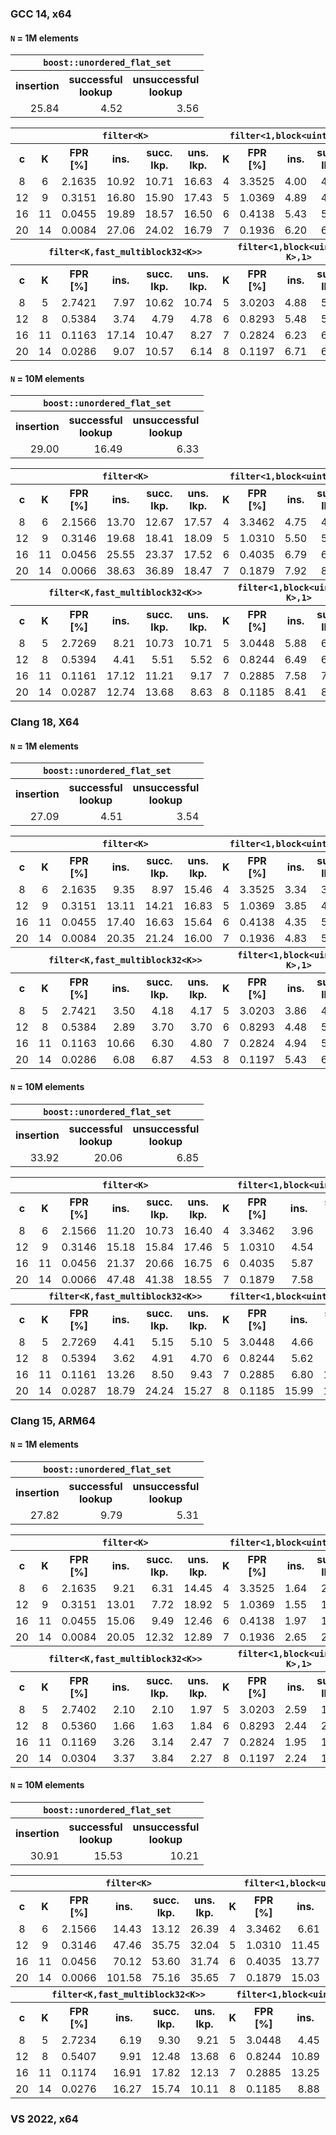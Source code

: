 ### GCC 14, x64
<!--gcc-x64/comparison_table.cpp.txt-->

#### `N` = 1M elements
<table>
  <tr><th colspan="3"><code>boost::unordered_flat_set</code></tr>
  <tr>
    <th>insertion</th>
    <th>successful<br/>lookup</th>
    <th>unsuccessful<br/>lookup</th>
  </tr>
  <tr>
    <td align="right">25.84</td>
    <td align="right">4.52</td>
    <td align="right">3.56</td>
  </tr>
</table>
<table>
  <tr>
    <th></th>
    <th colspan="5"><code>filter&lt;K></code></th>
    <th colspan="5"><code>filter&lt;1,block&lt;uint64_t,K>></code></th>
    <th colspan="5"><code>filter&lt;1,multiblock&lt;uint64_t,K>></code></th>
  </tr>
  <tr>
    <th>c</th>
    <th>K</th>
    <th>FPR<br/>[%]</th>
    <th>ins.</th>
    <th>succ.<br/>lkp.</th>
    <th>uns.<br/>lkp.</th>
    <th>K</th>
    <th>FPR<br/>[%]</th>
    <th>ins.</th>
    <th>succ.<br/>lkp.</th>
    <th>uns.<br/>lkp.</th>
    <th>K</th>
    <th>FPR<br/>[%]</th>
    <th>ins.</th>
    <th>succ.<br/>lkp.</th>
    <th>uns.<br/>lkp.</th>
  </tr>
  <tr>
    <td align="center">8</td>
    <td align="center">6</td>
    <td align="right">2.1635</td>
    <td align="right">10.92</td>
    <td align="right">10.71</td>
    <td align="right">16.63</td>
    <td align="center">4</td>
    <td align="right">3.3525</td>
    <td align="right">4.00</td>
    <td align="right">4.18</td>
    <td align="right">4.27</td>
    <td align="center">5</td>
    <td align="right">2.4274</td>
    <td align="right">5.99</td>
    <td align="right">5.68</td>
    <td align="right">5.75</td>
  </tr>
  <tr>
    <td align="center">12</td>
    <td align="center">9</td>
    <td align="right">0.3151</td>
    <td align="right">16.80</td>
    <td align="right">15.90</td>
    <td align="right">17.43</td>
    <td align="center">5</td>
    <td align="right">1.0369</td>
    <td align="right">4.89</td>
    <td align="right">4.90</td>
    <td align="right">4.89</td>
    <td align="center">8</td>
    <td align="right">0.4244</td>
    <td align="right">7.07</td>
    <td align="right">8.89</td>
    <td align="right">8.90</td>
  </tr>
  <tr>
    <td align="center">16</td>
    <td align="center">11</td>
    <td align="right">0.0455</td>
    <td align="right">19.89</td>
    <td align="right">18.57</td>
    <td align="right">16.50</td>
    <td align="center">6</td>
    <td align="right">0.4138</td>
    <td align="right">5.43</td>
    <td align="right">5.35</td>
    <td align="right">5.50</td>
    <td align="center">11</td>
    <td align="right">0.0782</td>
    <td align="right">10.36</td>
    <td align="right">13.80</td>
    <td align="right">13.83</td>
  </tr>
  <tr>
    <td align="center">20</td>
    <td align="center">14</td>
    <td align="right">0.0084</td>
    <td align="right">27.06</td>
    <td align="right">24.02</td>
    <td align="right">16.79</td>
    <td align="center">7</td>
    <td align="right">0.1936</td>
    <td align="right">6.20</td>
    <td align="right">6.14</td>
    <td align="right">5.96</td>
    <td align="center">14</td>
    <td align="right">0.0163</td>
    <td align="right">12.36</td>
    <td align="right">15.92</td>
    <td align="right">15.89</td>
  </tr>
  <tr>
    <th></th>
    <th colspan="5"><code>filter&lt;K,fast_multiblock32&ltK>></code></th>
    <th colspan="5"><code>filter&lt;1,block&lt;uint64_t, K>,1></code></th>
    <th colspan="5"><code>filter&lt;1,multiblock&lt;uint64_t,K>,1></code></th>
  </tr>
  <tr>
    <th>c</th>
    <th>K</th>
    <th>FPR<br/>[%]</th>
    <th>ins.</th>
    <th>succ.<br/>lkp.</th>
    <th>uns.<br/>lkp.</th>
    <th>K</th>
    <th>FPR<br/>[%]</th>
    <th>ins.</th>
    <th>succ.<br/>lkp.</th>
    <th>uns.<br/>lkp.</th>
    <th>K</th>
    <th>FPR<br/>[%]</th>
    <th>ins.</th>
    <th>succ.<br/>lkp.</th>
    <th>uns.<br/>lkp.</th>
  </tr>
  <tr>
    <td align="center">8</td>
    <td align="center">5</td>
    <td align="right">2.7421</td>
    <td align="right">7.97</td>
    <td align="right">10.62</td>
    <td align="right">10.74</td>
    <td align="center">5</td>
    <td align="right">3.0203</td>
    <td align="right">4.88</td>
    <td align="right">5.07</td>
    <td align="right">5.05</td>
    <td align="center">5</td>
    <td align="right">2.3232</td>
    <td align="right">6.15</td>
    <td align="right">5.68</td>
    <td align="right">5.74</td>
  </tr>
  <tr>
    <td align="center">12</td>
    <td align="center">8</td>
    <td align="right">0.5384</td>
    <td align="right">3.74</td>
    <td align="right">4.79</td>
    <td align="right">4.78</td>
    <td align="center">6</td>
    <td align="right">0.8293</td>
    <td align="right">5.48</td>
    <td align="right">5.87</td>
    <td align="right">5.52</td>
    <td align="center">8</td>
    <td align="right">0.3758</td>
    <td align="right">11.71</td>
    <td align="right">9.08</td>
    <td align="right">9.07</td>
  </tr>
  <tr>
    <td align="center">16</td>
    <td align="center">11</td>
    <td align="right">0.1163</td>
    <td align="right">17.14</td>
    <td align="right">10.47</td>
    <td align="right">8.27</td>
    <td align="center">7</td>
    <td align="right">0.2824</td>
    <td align="right">6.23</td>
    <td align="right">6.29</td>
    <td align="right">6.29</td>
    <td align="center">11</td>
    <td align="right">0.0581</td>
    <td align="right">11.26</td>
    <td align="right">11.74</td>
    <td align="right">11.75</td>
  </tr>
  <tr>
    <td align="center">20</td>
    <td align="center">14</td>
    <td align="right">0.0286</td>
    <td align="right">9.07</td>
    <td align="right">10.57</td>
    <td align="right">6.14</td>
    <td align="center">8</td>
    <td align="right">0.1197</td>
    <td align="right">6.71</td>
    <td align="right">6.68</td>
    <td align="right">6.74</td>
    <td align="center">14</td>
    <td align="right">0.0131</td>
    <td align="right">13.52</td>
    <td align="right">14.65</td>
    <td align="right">14.66</td>
  </tr>
</table>

#### `N` = 10M elements
<table>
  <tr><th colspan="3"><code>boost::unordered_flat_set</code></tr>
  <tr>
    <th>insertion</th>
    <th>successful<br/>lookup</th>
    <th>unsuccessful<br/>lookup</th>
  </tr>
  <tr>
    <td align="right">29.00</td>
    <td align="right">16.49</td>
    <td align="right">6.33</td>
  </tr>
</table>
<table>
  <tr>
    <th></th>
    <th colspan="5"><code>filter&lt;K></code></th>
    <th colspan="5"><code>filter&lt;1,block&lt;uint64_t,K>></code></th>
    <th colspan="5"><code>filter&lt;1,multiblock&lt;uint64_t,K>></code></th>
  </tr>
  <tr>
    <th>c</th>
    <th>K</th>
    <th>FPR<br/>[%]</th>
    <th>ins.</th>
    <th>succ.<br/>lkp.</th>
    <th>uns.<br/>lkp.</th>
    <th>K</th>
    <th>FPR<br/>[%]</th>
    <th>ins.</th>
    <th>succ.<br/>lkp.</th>
    <th>uns.<br/>lkp.</th>
    <th>K</th>
    <th>FPR<br/>[%]</th>
    <th>ins.</th>
    <th>succ.<br/>lkp.</th>
    <th>uns.<br/>lkp.</th>
  </tr>
  <tr>
    <td align="center">8</td>
    <td align="center">6</td>
    <td align="right">2.1566</td>
    <td align="right">13.70</td>
    <td align="right">12.67</td>
    <td align="right">17.57</td>
    <td align="center">4</td>
    <td align="right">3.3462</td>
    <td align="right">4.75</td>
    <td align="right">4.93</td>
    <td align="right">5.02</td>
    <td align="center">5</td>
    <td align="right">2.4515</td>
    <td align="right">7.09</td>
    <td align="right">6.84</td>
    <td align="right">6.86</td>
  </tr>
  <tr>
    <td align="center">12</td>
    <td align="center">9</td>
    <td align="right">0.3146</td>
    <td align="right">19.68</td>
    <td align="right">18.41</td>
    <td align="right">18.09</td>
    <td align="center">5</td>
    <td align="right">1.0310</td>
    <td align="right">5.50</td>
    <td align="right">5.51</td>
    <td align="right">5.54</td>
    <td align="center">8</td>
    <td align="right">0.4244</td>
    <td align="right">7.93</td>
    <td align="right">9.75</td>
    <td align="right">9.72</td>
  </tr>
  <tr>
    <td align="center">16</td>
    <td align="center">11</td>
    <td align="right">0.0456</td>
    <td align="right">25.55</td>
    <td align="right">23.37</td>
    <td align="right">17.52</td>
    <td align="center">6</td>
    <td align="right">0.4035</td>
    <td align="right">6.79</td>
    <td align="right">6.34</td>
    <td align="right">7.00</td>
    <td align="center">11</td>
    <td align="right">0.0776</td>
    <td align="right">12.13</td>
    <td align="right">15.01</td>
    <td align="right">15.07</td>
  </tr>
  <tr>
    <td align="center">20</td>
    <td align="center">14</td>
    <td align="right">0.0066</td>
    <td align="right">38.63</td>
    <td align="right">36.89</td>
    <td align="right">18.47</td>
    <td align="center">7</td>
    <td align="right">0.1879</td>
    <td align="right">7.92</td>
    <td align="right">8.18</td>
    <td align="right">8.92</td>
    <td align="center">14</td>
    <td align="right">0.0153</td>
    <td align="right">15.41</td>
    <td align="right">18.18</td>
    <td align="right">18.37</td>
  </tr>
  <tr>
    <th></th>
    <th colspan="5"><code>filter&lt;K,fast_multiblock32&ltK>></code></th>
    <th colspan="5"><code>filter&lt;1,block&lt;uint64_t, K>,1></code></th>
    <th colspan="5"><code>filter&lt;1,multiblock&lt;uint64_t,K>,1></code></th>
  </tr>
  <tr>
    <th>c</th>
    <th>K</th>
    <th>FPR<br/>[%]</th>
    <th>ins.</th>
    <th>succ.<br/>lkp.</th>
    <th>uns.<br/>lkp.</th>
    <th>K</th>
    <th>FPR<br/>[%]</th>
    <th>ins.</th>
    <th>succ.<br/>lkp.</th>
    <th>uns.<br/>lkp.</th>
    <th>K</th>
    <th>FPR<br/>[%]</th>
    <th>ins.</th>
    <th>succ.<br/>lkp.</th>
    <th>uns.<br/>lkp.</th>
  </tr>
  <tr>
    <td align="center">8</td>
    <td align="center">5</td>
    <td align="right">2.7269</td>
    <td align="right">8.21</td>
    <td align="right">10.73</td>
    <td align="right">10.71</td>
    <td align="center">5</td>
    <td align="right">3.0448</td>
    <td align="right">5.88</td>
    <td align="right">6.01</td>
    <td align="right">6.01</td>
    <td align="center">5</td>
    <td align="right">2.3208</td>
    <td align="right">7.40</td>
    <td align="right">6.78</td>
    <td align="right">6.75</td>
  </tr>
  <tr>
    <td align="center">12</td>
    <td align="center">8</td>
    <td align="right">0.5394</td>
    <td align="right">4.41</td>
    <td align="right">5.51</td>
    <td align="right">5.52</td>
    <td align="center">6</td>
    <td align="right">0.8244</td>
    <td align="right">6.49</td>
    <td align="right">6.28</td>
    <td align="right">6.33</td>
    <td align="center">8</td>
    <td align="right">0.3758</td>
    <td align="right">12.37</td>
    <td align="right">10.28</td>
    <td align="right">10.14</td>
  </tr>
  <tr>
    <td align="center">16</td>
    <td align="center">11</td>
    <td align="right">0.1161</td>
    <td align="right">17.12</td>
    <td align="right">11.21</td>
    <td align="right">9.17</td>
    <td align="center">7</td>
    <td align="right">0.2885</td>
    <td align="right">7.58</td>
    <td align="right">7.50</td>
    <td align="right">7.57</td>
    <td align="center">11</td>
    <td align="right">0.0641</td>
    <td align="right">13.31</td>
    <td align="right">13.74</td>
    <td align="right">13.83</td>
  </tr>
  <tr>
    <td align="center">20</td>
    <td align="center">14</td>
    <td align="right">0.0287</td>
    <td align="right">12.74</td>
    <td align="right">13.68</td>
    <td align="right">8.63</td>
    <td align="center">8</td>
    <td align="right">0.1185</td>
    <td align="right">8.41</td>
    <td align="right">8.27</td>
    <td align="right">8.32</td>
    <td align="center">14</td>
    <td align="right">0.0120</td>
    <td align="right">16.86</td>
    <td align="right">17.69</td>
    <td align="right">18.02</td>
  </tr>
</table>

<!--gcc-x64/comparison_table.cpp.txt-->

### Clang 18, X64
<!--clang-x64/comparison_table.cpp.txt-->

#### `N` = 1M elements
<table>
  <tr><th colspan="3"><code>boost::unordered_flat_set</code></tr>
  <tr>
    <th>insertion</th>
    <th>successful<br/>lookup</th>
    <th>unsuccessful<br/>lookup</th>
  </tr>
  <tr>
    <td align="right">27.09</td>
    <td align="right">4.51</td>
    <td align="right">3.54</td>
  </tr>
</table>
<table>
  <tr>
    <th></th>
    <th colspan="5"><code>filter&lt;K></code></th>
    <th colspan="5"><code>filter&lt;1,block&lt;uint64_t,K>></code></th>
    <th colspan="5"><code>filter&lt;1,multiblock&lt;uint64_t,K>></code></th>
  </tr>
  <tr>
    <th>c</th>
    <th>K</th>
    <th>FPR<br/>[%]</th>
    <th>ins.</th>
    <th>succ.<br/>lkp.</th>
    <th>uns.<br/>lkp.</th>
    <th>K</th>
    <th>FPR<br/>[%]</th>
    <th>ins.</th>
    <th>succ.<br/>lkp.</th>
    <th>uns.<br/>lkp.</th>
    <th>K</th>
    <th>FPR<br/>[%]</th>
    <th>ins.</th>
    <th>succ.<br/>lkp.</th>
    <th>uns.<br/>lkp.</th>
  </tr>
  <tr>
    <td align="center">8</td>
    <td align="center">6</td>
    <td align="right">2.1635</td>
    <td align="right">9.35</td>
    <td align="right">8.97</td>
    <td align="right">15.46</td>
    <td align="center">4</td>
    <td align="right">3.3525</td>
    <td align="right">3.34</td>
    <td align="right">3.97</td>
    <td align="right">3.96</td>
    <td align="center">5</td>
    <td align="right">2.4274</td>
    <td align="right">5.79</td>
    <td align="right">6.00</td>
    <td align="right">6.22</td>
  </tr>
  <tr>
    <td align="center">12</td>
    <td align="center">9</td>
    <td align="right">0.3151</td>
    <td align="right">13.11</td>
    <td align="right">14.21</td>
    <td align="right">16.83</td>
    <td align="center">5</td>
    <td align="right">1.0369</td>
    <td align="right">3.85</td>
    <td align="right">4.58</td>
    <td align="right">4.59</td>
    <td align="center">8</td>
    <td align="right">0.4244</td>
    <td align="right">8.84</td>
    <td align="right">9.17</td>
    <td align="right">9.18</td>
  </tr>
  <tr>
    <td align="center">16</td>
    <td align="center">11</td>
    <td align="right">0.0455</td>
    <td align="right">17.40</td>
    <td align="right">16.63</td>
    <td align="right">15.64</td>
    <td align="center">6</td>
    <td align="right">0.4138</td>
    <td align="right">4.35</td>
    <td align="right">5.08</td>
    <td align="right">5.09</td>
    <td align="center">11</td>
    <td align="right">0.0782</td>
    <td align="right">10.61</td>
    <td align="right">13.45</td>
    <td align="right">13.41</td>
  </tr>
  <tr>
    <td align="center">20</td>
    <td align="center">14</td>
    <td align="right">0.0084</td>
    <td align="right">20.35</td>
    <td align="right">21.24</td>
    <td align="right">16.00</td>
    <td align="center">7</td>
    <td align="right">0.1936</td>
    <td align="right">4.83</td>
    <td align="right">5.69</td>
    <td align="right">5.85</td>
    <td align="center">14</td>
    <td align="right">0.0163</td>
    <td align="right">14.20</td>
    <td align="right">13.83</td>
    <td align="right">13.83</td>
  </tr>
  <tr>
    <th></th>
    <th colspan="5"><code>filter&lt;K,fast_multiblock32&ltK>></code></th>
    <th colspan="5"><code>filter&lt;1,block&lt;uint64_t, K>,1></code></th>
    <th colspan="5"><code>filter&lt;1,multiblock&lt;uint64_t,K>,1></code></th>
  </tr>
  <tr>
    <th>c</th>
    <th>K</th>
    <th>FPR<br/>[%]</th>
    <th>ins.</th>
    <th>succ.<br/>lkp.</th>
    <th>uns.<br/>lkp.</th>
    <th>K</th>
    <th>FPR<br/>[%]</th>
    <th>ins.</th>
    <th>succ.<br/>lkp.</th>
    <th>uns.<br/>lkp.</th>
    <th>K</th>
    <th>FPR<br/>[%]</th>
    <th>ins.</th>
    <th>succ.<br/>lkp.</th>
    <th>uns.<br/>lkp.</th>
  </tr>
  <tr>
    <td align="center">8</td>
    <td align="center">5</td>
    <td align="right">2.7421</td>
    <td align="right">3.50</td>
    <td align="right">4.18</td>
    <td align="right">4.17</td>
    <td align="center">5</td>
    <td align="right">3.0203</td>
    <td align="right">3.86</td>
    <td align="right">4.55</td>
    <td align="right">4.56</td>
    <td align="center">5</td>
    <td align="right">2.3232</td>
    <td align="right">5.05</td>
    <td align="right">5.86</td>
    <td align="right">5.88</td>
  </tr>
  <tr>
    <td align="center">12</td>
    <td align="center">8</td>
    <td align="right">0.5384</td>
    <td align="right">2.89</td>
    <td align="right">3.70</td>
    <td align="right">3.70</td>
    <td align="center">6</td>
    <td align="right">0.8293</td>
    <td align="right">4.48</td>
    <td align="right">5.50</td>
    <td align="right">5.28</td>
    <td align="center">8</td>
    <td align="right">0.3758</td>
    <td align="right">7.57</td>
    <td align="right">9.31</td>
    <td align="right">9.28</td>
  </tr>
  <tr>
    <td align="center">16</td>
    <td align="center">11</td>
    <td align="right">0.1163</td>
    <td align="right">10.66</td>
    <td align="right">6.30</td>
    <td align="right">4.80</td>
    <td align="center">7</td>
    <td align="right">0.2824</td>
    <td align="right">4.94</td>
    <td align="right">5.98</td>
    <td align="right">5.99</td>
    <td align="center">11</td>
    <td align="right">0.0581</td>
    <td align="right">10.82</td>
    <td align="right">13.90</td>
    <td align="right">12.83</td>
  </tr>
  <tr>
    <td align="center">20</td>
    <td align="center">14</td>
    <td align="right">0.0286</td>
    <td align="right">6.08</td>
    <td align="right">6.87</td>
    <td align="right">4.53</td>
    <td align="center">8</td>
    <td align="right">0.1197</td>
    <td align="right">5.43</td>
    <td align="right">6.40</td>
    <td align="right">6.43</td>
    <td align="center">14</td>
    <td align="right">0.0131</td>
    <td align="right">14.91</td>
    <td align="right">15.32</td>
    <td align="right">15.33</td>
  </tr>
</table>

#### `N` = 10M elements
<table>
  <tr><th colspan="3"><code>boost::unordered_flat_set</code></tr>
  <tr>
    <th>insertion</th>
    <th>successful<br/>lookup</th>
    <th>unsuccessful<br/>lookup</th>
  </tr>
  <tr>
    <td align="right">33.92</td>
    <td align="right">20.06</td>
    <td align="right">6.85</td>
  </tr>
</table>
<table>
  <tr>
    <th></th>
    <th colspan="5"><code>filter&lt;K></code></th>
    <th colspan="5"><code>filter&lt;1,block&lt;uint64_t,K>></code></th>
    <th colspan="5"><code>filter&lt;1,multiblock&lt;uint64_t,K>></code></th>
  </tr>
  <tr>
    <th>c</th>
    <th>K</th>
    <th>FPR<br/>[%]</th>
    <th>ins.</th>
    <th>succ.<br/>lkp.</th>
    <th>uns.<br/>lkp.</th>
    <th>K</th>
    <th>FPR<br/>[%]</th>
    <th>ins.</th>
    <th>succ.<br/>lkp.</th>
    <th>uns.<br/>lkp.</th>
    <th>K</th>
    <th>FPR<br/>[%]</th>
    <th>ins.</th>
    <th>succ.<br/>lkp.</th>
    <th>uns.<br/>lkp.</th>
  </tr>
  <tr>
    <td align="center">8</td>
    <td align="center">6</td>
    <td align="right">2.1566</td>
    <td align="right">11.20</td>
    <td align="right">10.73</td>
    <td align="right">16.40</td>
    <td align="center">4</td>
    <td align="right">3.3462</td>
    <td align="right">3.96</td>
    <td align="right">4.62</td>
    <td align="right">4.61</td>
    <td align="center">5</td>
    <td align="right">2.4515</td>
    <td align="right">6.96</td>
    <td align="right">7.23</td>
    <td align="right">7.57</td>
  </tr>
  <tr>
    <td align="center">12</td>
    <td align="center">9</td>
    <td align="right">0.3146</td>
    <td align="right">15.18</td>
    <td align="right">15.84</td>
    <td align="right">17.46</td>
    <td align="center">5</td>
    <td align="right">1.0310</td>
    <td align="right">4.54</td>
    <td align="right">5.09</td>
    <td align="right">5.12</td>
    <td align="center">8</td>
    <td align="right">0.4244</td>
    <td align="right">10.07</td>
    <td align="right">10.20</td>
    <td align="right">10.29</td>
  </tr>
  <tr>
    <td align="center">16</td>
    <td align="center">11</td>
    <td align="right">0.0456</td>
    <td align="right">21.37</td>
    <td align="right">20.66</td>
    <td align="right">16.75</td>
    <td align="center">6</td>
    <td align="right">0.4035</td>
    <td align="right">5.87</td>
    <td align="right">6.66</td>
    <td align="right">6.25</td>
    <td align="center">11</td>
    <td align="right">0.0776</td>
    <td align="right">13.06</td>
    <td align="right">15.83</td>
    <td align="right">15.47</td>
  </tr>
  <tr>
    <td align="center">20</td>
    <td align="center">14</td>
    <td align="right">0.0066</td>
    <td align="right">47.48</td>
    <td align="right">41.38</td>
    <td align="right">18.55</td>
    <td align="center">7</td>
    <td align="right">0.1879</td>
    <td align="right">7.58</td>
    <td align="right">9.50</td>
    <td align="right">8.58</td>
    <td align="center">14</td>
    <td align="right">0.0153</td>
    <td align="right">17.71</td>
    <td align="right">17.57</td>
    <td align="right">18.00</td>
  </tr>
  <tr>
    <th></th>
    <th colspan="5"><code>filter&lt;K,fast_multiblock32&ltK>></code></th>
    <th colspan="5"><code>filter&lt;1,block&lt;uint64_t, K>,1></code></th>
    <th colspan="5"><code>filter&lt;1,multiblock&lt;uint64_t,K>,1></code></th>
  </tr>
  <tr>
    <th>c</th>
    <th>K</th>
    <th>FPR<br/>[%]</th>
    <th>ins.</th>
    <th>succ.<br/>lkp.</th>
    <th>uns.<br/>lkp.</th>
    <th>K</th>
    <th>FPR<br/>[%]</th>
    <th>ins.</th>
    <th>succ.<br/>lkp.</th>
    <th>uns.<br/>lkp.</th>
    <th>K</th>
    <th>FPR<br/>[%]</th>
    <th>ins.</th>
    <th>succ.<br/>lkp.</th>
    <th>uns.<br/>lkp.</th>
  </tr>
  <tr>
    <td align="center">8</td>
    <td align="center">5</td>
    <td align="right">2.7269</td>
    <td align="right">4.41</td>
    <td align="right">5.15</td>
    <td align="right">5.10</td>
    <td align="center">5</td>
    <td align="right">3.0448</td>
    <td align="right">4.66</td>
    <td align="right">5.39</td>
    <td align="right">5.44</td>
    <td align="center">5</td>
    <td align="right">2.3208</td>
    <td align="right">6.05</td>
    <td align="right">7.10</td>
    <td align="right">7.11</td>
  </tr>
  <tr>
    <td align="center">12</td>
    <td align="center">8</td>
    <td align="right">0.5394</td>
    <td align="right">3.62</td>
    <td align="right">4.91</td>
    <td align="right">4.70</td>
    <td align="center">6</td>
    <td align="right">0.8244</td>
    <td align="right">5.62</td>
    <td align="right">6.15</td>
    <td align="right">6.19</td>
    <td align="center">8</td>
    <td align="right">0.3758</td>
    <td align="right">8.53</td>
    <td align="right">11.14</td>
    <td align="right">11.21</td>
  </tr>
  <tr>
    <td align="center">16</td>
    <td align="center">11</td>
    <td align="right">0.1161</td>
    <td align="right">13.26</td>
    <td align="right">8.50</td>
    <td align="right">9.43</td>
    <td align="center">7</td>
    <td align="right">0.2885</td>
    <td align="right">6.80</td>
    <td align="right">12.31</td>
    <td align="right">14.67</td>
    <td align="center">11</td>
    <td align="right">0.0641</td>
    <td align="right">16.06</td>
    <td align="right">19.74</td>
    <td align="right">19.85</td>
  </tr>
  <tr>
    <td align="center">20</td>
    <td align="center">14</td>
    <td align="right">0.0287</td>
    <td align="right">18.79</td>
    <td align="right">24.24</td>
    <td align="right">15.27</td>
    <td align="center">8</td>
    <td align="right">0.1185</td>
    <td align="right">15.99</td>
    <td align="right">16.01</td>
    <td align="right">15.86</td>
    <td align="center">14</td>
    <td align="right">0.0120</td>
    <td align="right">31.88</td>
    <td align="right">29.11</td>
    <td align="right">38.05</td>
  </tr>
</table>

<!--clang-x64/comparison_table.cpp.txt-->

### Clang 15, ARM64
<!--clang-arm64/comparison_table.cpp.txt-->

#### `N` = 1M elements
<table>
  <tr><th colspan="3"><code>boost::unordered_flat_set</code></tr>
  <tr>
    <th>insertion</th>
    <th>successful<br/>lookup</th>
    <th>unsuccessful<br/>lookup</th>
  </tr>
  <tr>
    <td align="right">27.82</td>
    <td align="right">9.79</td>
    <td align="right">5.31</td>
  </tr>
</table>
<table>
  <tr>
    <th></th>
    <th colspan="5"><code>filter&lt;K></code></th>
    <th colspan="5"><code>filter&lt;1,block&lt;uint64_t,K>></code></th>
    <th colspan="5"><code>filter&lt;1,multiblock&lt;uint64_t,K>></code></th>
  </tr>
  <tr>
    <th>c</th>
    <th>K</th>
    <th>FPR<br/>[%]</th>
    <th>ins.</th>
    <th>succ.<br/>lkp.</th>
    <th>uns.<br/>lkp.</th>
    <th>K</th>
    <th>FPR<br/>[%]</th>
    <th>ins.</th>
    <th>succ.<br/>lkp.</th>
    <th>uns.<br/>lkp.</th>
    <th>K</th>
    <th>FPR<br/>[%]</th>
    <th>ins.</th>
    <th>succ.<br/>lkp.</th>
    <th>uns.<br/>lkp.</th>
  </tr>
  <tr>
    <td align="center">8</td>
    <td align="center">6</td>
    <td align="right">2.1635</td>
    <td align="right">9.21</td>
    <td align="right">6.31</td>
    <td align="right">14.45</td>
    <td align="center">4</td>
    <td align="right">3.3525</td>
    <td align="right">1.64</td>
    <td align="right">2.97</td>
    <td align="right">1.62</td>
    <td align="center">5</td>
    <td align="right">2.4274</td>
    <td align="right">4.16</td>
    <td align="right">2.08</td>
    <td align="right">2.00</td>
  </tr>
  <tr>
    <td align="center">12</td>
    <td align="center">9</td>
    <td align="right">0.3151</td>
    <td align="right">13.01</td>
    <td align="right">7.72</td>
    <td align="right">18.92</td>
    <td align="center">5</td>
    <td align="right">1.0369</td>
    <td align="right">1.55</td>
    <td align="right">1.51</td>
    <td align="right">1.47</td>
    <td align="center">8</td>
    <td align="right">0.4244</td>
    <td align="right">2.65</td>
    <td align="right">3.04</td>
    <td align="right">2.50</td>
  </tr>
  <tr>
    <td align="center">16</td>
    <td align="center">11</td>
    <td align="right">0.0455</td>
    <td align="right">15.06</td>
    <td align="right">9.49</td>
    <td align="right">12.46</td>
    <td align="center">6</td>
    <td align="right">0.4138</td>
    <td align="right">1.97</td>
    <td align="right">1.79</td>
    <td align="right">1.80</td>
    <td align="center">11</td>
    <td align="right">0.0782</td>
    <td align="right">4.55</td>
    <td align="right">3.65</td>
    <td align="right">3.35</td>
  </tr>
  <tr>
    <td align="center">20</td>
    <td align="center">14</td>
    <td align="right">0.0084</td>
    <td align="right">20.05</td>
    <td align="right">12.32</td>
    <td align="right">12.89</td>
    <td align="center">7</td>
    <td align="right">0.1936</td>
    <td align="right">2.65</td>
    <td align="right">2.42</td>
    <td align="right">2.32</td>
    <td align="center">14</td>
    <td align="right">0.0163</td>
    <td align="right">5.19</td>
    <td align="right">4.20</td>
    <td align="right">4.20</td>
  </tr>
  <tr>
    <th></th>
    <th colspan="5"><code>filter&lt;K,fast_multiblock32&ltK>></code></th>
    <th colspan="5"><code>filter&lt;1,block&lt;uint64_t, K>,1></code></th>
    <th colspan="5"><code>filter&lt;1,multiblock&lt;uint64_t,K>,1></code></th>
  </tr>
  <tr>
    <th>c</th>
    <th>K</th>
    <th>FPR<br/>[%]</th>
    <th>ins.</th>
    <th>succ.<br/>lkp.</th>
    <th>uns.<br/>lkp.</th>
    <th>K</th>
    <th>FPR<br/>[%]</th>
    <th>ins.</th>
    <th>succ.<br/>lkp.</th>
    <th>uns.<br/>lkp.</th>
    <th>K</th>
    <th>FPR<br/>[%]</th>
    <th>ins.</th>
    <th>succ.<br/>lkp.</th>
    <th>uns.<br/>lkp.</th>
  </tr>
  <tr>
    <td align="center">8</td>
    <td align="center">5</td>
    <td align="right">2.7402</td>
    <td align="right">2.10</td>
    <td align="right">2.10</td>
    <td align="right">1.97</td>
    <td align="center">5</td>
    <td align="right">3.0203</td>
    <td align="right">2.59</td>
    <td align="right">1.79</td>
    <td align="right">1.75</td>
    <td align="center">5</td>
    <td align="right">2.3232</td>
    <td align="right">2.74</td>
    <td align="right">1.94</td>
    <td align="right">1.99</td>
  </tr>
  <tr>
    <td align="center">12</td>
    <td align="center">8</td>
    <td align="right">0.5360</td>
    <td align="right">1.66</td>
    <td align="right">1.63</td>
    <td align="right">1.84</td>
    <td align="center">6</td>
    <td align="right">0.8293</td>
    <td align="right">2.44</td>
    <td align="right">2.59</td>
    <td align="right">1.65</td>
    <td align="center">8</td>
    <td align="right">0.3758</td>
    <td align="right">3.19</td>
    <td align="right">2.71</td>
    <td align="right">2.53</td>
  </tr>
  <tr>
    <td align="center">16</td>
    <td align="center">11</td>
    <td align="right">0.1169</td>
    <td align="right">3.26</td>
    <td align="right">3.14</td>
    <td align="right">2.47</td>
    <td align="center">7</td>
    <td align="right">0.2824</td>
    <td align="right">1.95</td>
    <td align="right">1.80</td>
    <td align="right">1.76</td>
    <td align="center">11</td>
    <td align="right">0.0581</td>
    <td align="right">4.67</td>
    <td align="right">3.41</td>
    <td align="right">3.48</td>
  </tr>
  <tr>
    <td align="center">20</td>
    <td align="center">14</td>
    <td align="right">0.0304</td>
    <td align="right">3.37</td>
    <td align="right">3.84</td>
    <td align="right">2.27</td>
    <td align="center">8</td>
    <td align="right">0.1197</td>
    <td align="right">2.24</td>
    <td align="right">1.80</td>
    <td align="right">1.78</td>
    <td align="center">14</td>
    <td align="right">0.0131</td>
    <td align="right">5.21</td>
    <td align="right">4.55</td>
    <td align="right">4.44</td>
  </tr>
</table>

#### `N` = 10M elements
<table>
  <tr><th colspan="3"><code>boost::unordered_flat_set</code></tr>
  <tr>
    <th>insertion</th>
    <th>successful<br/>lookup</th>
    <th>unsuccessful<br/>lookup</th>
  </tr>
  <tr>
    <td align="right">30.91</td>
    <td align="right">15.53</td>
    <td align="right">10.21</td>
  </tr>
</table>
<table>
  <tr>
    <th></th>
    <th colspan="5"><code>filter&lt;K></code></th>
    <th colspan="5"><code>filter&lt;1,block&lt;uint64_t,K>></code></th>
    <th colspan="5"><code>filter&lt;1,multiblock&lt;uint64_t,K>></code></th>
  </tr>
  <tr>
    <th>c</th>
    <th>K</th>
    <th>FPR<br/>[%]</th>
    <th>ins.</th>
    <th>succ.<br/>lkp.</th>
    <th>uns.<br/>lkp.</th>
    <th>K</th>
    <th>FPR<br/>[%]</th>
    <th>ins.</th>
    <th>succ.<br/>lkp.</th>
    <th>uns.<br/>lkp.</th>
    <th>K</th>
    <th>FPR<br/>[%]</th>
    <th>ins.</th>
    <th>succ.<br/>lkp.</th>
    <th>uns.<br/>lkp.</th>
  </tr>
  <tr>
    <td align="center">8</td>
    <td align="center">6</td>
    <td align="right">2.1566</td>
    <td align="right">14.43</td>
    <td align="right">13.12</td>
    <td align="right">26.39</td>
    <td align="center">4</td>
    <td align="right">3.3462</td>
    <td align="right">6.61</td>
    <td align="right">7.34</td>
    <td align="right">6.15</td>
    <td align="center">5</td>
    <td align="right">2.4515</td>
    <td align="right">7.03</td>
    <td align="right">7.38</td>
    <td align="right">6.25</td>
  </tr>
  <tr>
    <td align="center">12</td>
    <td align="center">9</td>
    <td align="right">0.3146</td>
    <td align="right">47.46</td>
    <td align="right">35.75</td>
    <td align="right">32.04</td>
    <td align="center">5</td>
    <td align="right">1.0310</td>
    <td align="right">11.45</td>
    <td align="right">8.50</td>
    <td align="right">9.45</td>
    <td align="center">8</td>
    <td align="right">0.4244</td>
    <td align="right">11.76</td>
    <td align="right">11.75</td>
    <td align="right">9.76</td>
  </tr>
  <tr>
    <td align="center">16</td>
    <td align="center">11</td>
    <td align="right">0.0456</td>
    <td align="right">70.12</td>
    <td align="right">53.60</td>
    <td align="right">31.74</td>
    <td align="center">6</td>
    <td align="right">0.4035</td>
    <td align="right">13.77</td>
    <td align="right">12.34</td>
    <td align="right">11.05</td>
    <td align="center">11</td>
    <td align="right">0.0776</td>
    <td align="right">22.50</td>
    <td align="right">18.71</td>
    <td align="right">19.30</td>
  </tr>
  <tr>
    <td align="center">20</td>
    <td align="center">14</td>
    <td align="right">0.0066</td>
    <td align="right">101.58</td>
    <td align="right">75.16</td>
    <td align="right">35.65</td>
    <td align="center">7</td>
    <td align="right">0.1879</td>
    <td align="right">15.03</td>
    <td align="right">14.56</td>
    <td align="right">15.47</td>
    <td align="center">14</td>
    <td align="right">0.0153</td>
    <td align="right">30.22</td>
    <td align="right">27.48</td>
    <td align="right">28.72</td>
  </tr>
  <tr>
    <th></th>
    <th colspan="5"><code>filter&lt;K,fast_multiblock32&ltK>></code></th>
    <th colspan="5"><code>filter&lt;1,block&lt;uint64_t, K>,1></code></th>
    <th colspan="5"><code>filter&lt;1,multiblock&lt;uint64_t,K>,1></code></th>
  </tr>
  <tr>
    <th>c</th>
    <th>K</th>
    <th>FPR<br/>[%]</th>
    <th>ins.</th>
    <th>succ.<br/>lkp.</th>
    <th>uns.<br/>lkp.</th>
    <th>K</th>
    <th>FPR<br/>[%]</th>
    <th>ins.</th>
    <th>succ.<br/>lkp.</th>
    <th>uns.<br/>lkp.</th>
    <th>K</th>
    <th>FPR<br/>[%]</th>
    <th>ins.</th>
    <th>succ.<br/>lkp.</th>
    <th>uns.<br/>lkp.</th>
  </tr>
  <tr>
    <td align="center">8</td>
    <td align="center">5</td>
    <td align="right">2.7234</td>
    <td align="right">6.19</td>
    <td align="right">9.30</td>
    <td align="right">9.21</td>
    <td align="center">5</td>
    <td align="right">3.0448</td>
    <td align="right">4.45</td>
    <td align="right">5.23</td>
    <td align="right">5.46</td>
    <td align="center">5</td>
    <td align="right">2.3208</td>
    <td align="right">5.15</td>
    <td align="right">7.25</td>
    <td align="right">5.84</td>
  </tr>
  <tr>
    <td align="center">12</td>
    <td align="center">8</td>
    <td align="right">0.5407</td>
    <td align="right">9.91</td>
    <td align="right">12.48</td>
    <td align="right">13.68</td>
    <td align="center">6</td>
    <td align="right">0.8244</td>
    <td align="right">10.89</td>
    <td align="right">9.77</td>
    <td align="right">9.76</td>
    <td align="center">8</td>
    <td align="right">0.3758</td>
    <td align="right">12.76</td>
    <td align="right">11.98</td>
    <td align="right">10.92</td>
  </tr>
  <tr>
    <td align="center">16</td>
    <td align="center">11</td>
    <td align="right">0.1174</td>
    <td align="right">16.91</td>
    <td align="right">17.82</td>
    <td align="right">12.13</td>
    <td align="center">7</td>
    <td align="right">0.2885</td>
    <td align="right">13.25</td>
    <td align="right">10.52</td>
    <td align="right">9.44</td>
    <td align="center">11</td>
    <td align="right">0.0641</td>
    <td align="right">18.98</td>
    <td align="right">14.75</td>
    <td align="right">14.96</td>
  </tr>
  <tr>
    <td align="center">20</td>
    <td align="center">14</td>
    <td align="right">0.0276</td>
    <td align="right">16.27</td>
    <td align="right">15.74</td>
    <td align="right">10.11</td>
    <td align="center">8</td>
    <td align="right">0.1185</td>
    <td align="right">8.88</td>
    <td align="right">7.68</td>
    <td align="right">7.10</td>
    <td align="center">14</td>
    <td align="right">0.0120</td>
    <td align="right">22.00</td>
    <td align="right">19.62</td>
    <td align="right">16.62</td>
  </tr>
</table>

<!--clang-arm64/comparison_table.cpp.txt-->

### VS 2022, x64
<!--vs-x64/comparison_table.cpp.txt-->
<!--vs-x64/comparison_table.cpp.txt-->
